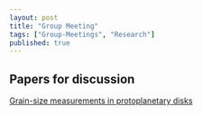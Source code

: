 ```yaml
---
layout: post
title: "Group Meeting"
tags: ["Group-Meetings", "Research"]
published: true
---
```


Papers for discussion
---------------------

[Grain-size measurements in protoplanetary disks](https://arxiv.org/abs/2311.07775)
